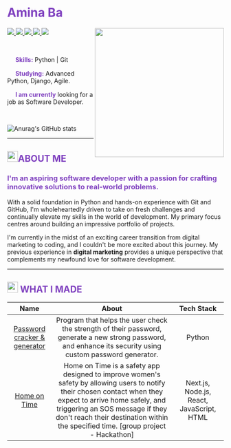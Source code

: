 # <span style="color: #7F40BF">Amina Ba</span>

<img align="right" width="300px" src="https://user-images.githubusercontent.com/74038190/242390692-0b335028-1d3d-4ee5-b5b3-a373d499be7e.gif" />

<p align="left">
  <a href="mailto:abaaminaba@gmail.com">
    <img src="https://img.shields.io/badge/-abaaminaba@gmail.com-6633cc?style=flat-square&logo=Gmail&logoColor=white&link=mailto:abaaminaba@gmail.com" />
  </a>
  <a href="https://www.linkedin.com/in/baamina">
    <img src="https://img.shields.io/badge/-Amina%20Ba-6633cc?style=flat-square&logo=Linkedin&logoColor=white&link=https://www.linkedin.com/in/baamina" />
  </a>
  <a href="https://www.codewars.com/users/xAmiBa">
    <img src="https://img.shields.io/badge/xAmiBa-6633cc?style=flat-square&logo=Codewars&logoColor=white" />
  </a>
  <a href="https://github.com/xAmiBa/?tab=follow">
    <img src="https://img.shields.io/github/followers/xAmiBa?label=Follow&style=social" />
  </a>
  <a href="https://twitter.com/xAmiBa">
    <img src="https://img.shields.io/badge/xAmiBa-6633cc?style=flat-square&logo=Twitter&logoColor=white" />
  </a>
</p>

<br>


<img height="15px" width="15px" src="https://i.gifer.com/yy3.gif" /><span style="color: #7F40BF"> **Skills:**</span> Python | Git 

<img height="15px" width="15px" src="https://i.gifer.com/yy3.gif" /><span style="color: #7F40BF"> **Studying:**</span> Advanced Python, Django, Agile.

<img height="15px" width="15px" src="https://i.gifer.com/yy3.gif" /><span style="color: #7F40BF"> **I am currently**</span> looking for a job as Software Developer.


<br>

![Anurag's GitHub stats](https://github-readme-stats.vercel.app/api?username=xAmiBa&theme=buefy&show_icons=false&hide=stars)

---------------------------------------------

## <img height="25px" width="25px" src="https://i.gifer.com/yy3.gif" /><span style="color: #7F40BF">ABOUT ME</span>

### <span style="color: #7F40BF">I'm an aspiring software developer with a passion for crafting innovative solutions to real-world problems.</span>

With a solid foundation in Python and hands-on experience with Git and GitHub, I'm wholeheartedly driven to take on fresh challenges and continually elevate my skills in the world of development. My primary focus centres around building an impressive portfolio of projects.

I'm currently in the midst of an exciting career transition from digital marketing to coding, and I couldn't be more excited about this journey. My previous experience in **digital marketing** provides a unique perspective that complements my newfound love for software development.

---------------------------------------------
## <img height="25px" width="25px" src="https://i.gifer.com/yy3.gif" /> <span style="color: #7F40BF">WHAT I MADE</span>

|                                  **Name**                                  |                                                                                                                                        About                                                                                                                                         |                Tech Stack                 |
|:--------------------------------------------------------------------------:|:------------------------------------------------------------------------------------------------------------------------------------------------------------------------------------------------------------------------------------------------------------------------------------:|:-----------------------------------------:|
| [Password cracker & generator](https://github.com/xAmiBa/Password_Cracker) |                                                             Program that helps the user check the strength of their password, generate a new strong password, and enhance its security using custom password generator.                                                              |                  Python                   |
|           [Home on Time](https://github.com/JLoobs/Home-On-Time)           | Home on Time is a safety app designed to improve women's safety by allowing users to notify their chosen contact when they expect to arrive home safely, and triggering an SOS message if they don't reach their destination within the specified time. \[group project - Hackathon] | Next.js, Node.js, React, JavaScript, HTML |
